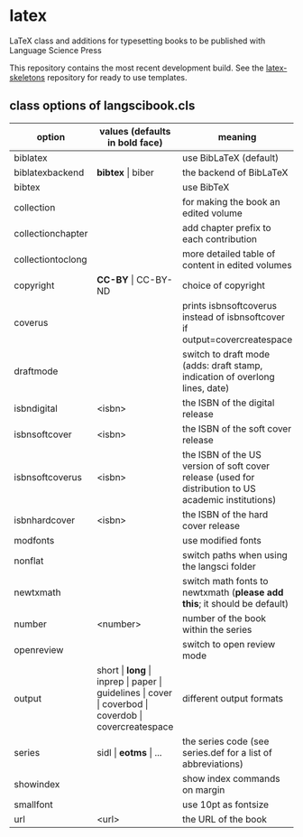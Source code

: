 # latex

LaTeX class and additions for typesetting books to be published with Language Science Press

This repository contains the most recent development build. See the [latex-skeletons](https://github.com/langsci/latex-skeletons) repository for ready to use templates.

## class options of langscibook.cls

option | values (defaults in bold face) | meaning
-------|--------|---------
biblatex | | use BibLaTeX (default)
biblatexbackend | **bibtex** \| biber | the backend of BibLaTeX
bibtex | | use BibTeX
collection | | for making the book an edited volume
collectionchapter | | add chapter prefix to each contribution
collectiontoclong | | more detailed table of content in edited volumes
copyright | **CC-BY** \| CC-BY-ND | choice of copyright
coverus | | prints isbnsoftcoverus instead of isbnsoftcover if output=covercreatespace
draftmode | | switch to draft mode (adds: draft stamp, indication of overlong lines, date)
isbndigital | \<isbn\> | the ISBN of the digital release
isbnsoftcover | \<isbn\> | the ISBN of the soft cover release
isbnsoftcoverus | \<isbn\> | the ISBN of the US version of soft cover release (used for distribution to US academic institutions)
isbnhardcover | \<isbn\> | the ISBN of the hard cover release
modfonts | | use modified fonts
nonflat | | switch paths when using the langsci folder 
newtxmath | | switch math fonts to newtxmath (**please add this**; it should be default)
number | \<number\> | number of the book within the series
openreview | | switch to open review mode
output | short \| **long** \| inprep \| paper \| guidelines \| cover \| coverbod \| coverdob \| covercreatespace | different output formats
series | sidl \| __eotms__ \| ... | the series code (see series.def for a list of abbreviations)
showindex | | show index commands on margin
smallfont | | use 10pt as fontsize
url | \<url\> | the URL of the book 
